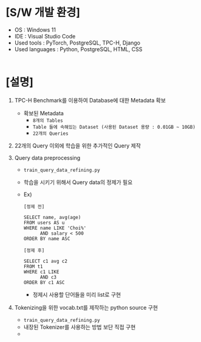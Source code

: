 # [S/W 개발 환경]
* OS : Windows 11
* IDE : Visual Studio Code
* Used tools : PyTorch, PostgreSQL, TPC-H, Django
* Used languages : Python, PostgreSQL, HTML, CSS
<br></br>

# [설명]
1. TPC-H Benchmark를 이용하여 Database에 대한 Metadata 확보
   - 확보된 Metadata
     - `8개의 Tables`
     - `Table 들에 속해있는 Dataset (사용된 Dataset 용량 : 0.01GB ~ 10GB)`
     - `22개의 Queries`

2. 22개의 Query 이외에 학습을 위한 추가적인 Query 제작

3. Query data preprocessing
   - `train_query_data_refining.py`
   - 학습을 시키기 위해서 Query data의 정제가 필요
   - Ex) 
      ```
      [정제 전]

      SELECT name, avg(age)
      FROM users AS u
      WHERE name LIKE 'Choi%'
            AND salary < 500
      ORDER BY name ASC
      ```

      ```
      [정제 후]

      SELECT c1 avg c2
      FROM t1
      WHERE c1 LIKE
            AND c3
      ORDER BY c1 ASC
      ```
     - 정제시 사용할 단어들을 미리 list로 구현
4. Tokenizing을 위한 vocab.txt를 제작하는 python source 구현
   - `train_query_data_refining.py`
   - 내장된 Tokenizer를 사용하는 방법 보단 직접 구현
   - 